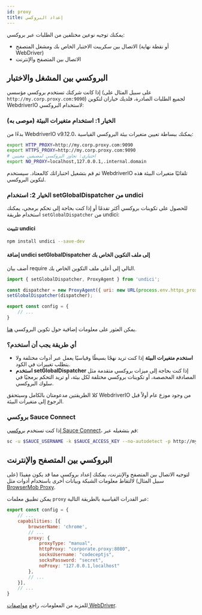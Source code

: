 ```yaml
---
id: proxy
title: إعداد البروكسي
---
```


يمكنك توجيه نوعين مختلفين من الطلبات عبر بروكسي:

- الاتصال بين سكريبت الاختبار الخاص بك ومشغل المتصفح (أو نقطة نهاية WebDriver)
- الاتصال بين المتصفح والإنترنت

## البروكسي بين المشغل والاختبار

إذا كانت شركتك تستخدم بروكسي مؤسسي (على سبيل المثال على `http://my.corp.proxy.com:9090`) لجميع الطلبات الصادرة، فلديك خياران لتكوين WebdriverIO لاستخدام البروكسي:

### الخيار 1: استخدام متغيرات البيئة (موصى به)

بدءًا من WebdriverIO v9.12.0، يمكنك ببساطة تعيين متغيرات بيئة البروكسي القياسية:

```bash
export HTTP_PROXY=http://my.corp.proxy.com:9090
export HTTPS_PROXY=http://my.corp.proxy.com:9090
# اختياري: تجاوز البروكسي لمضيفين معينين
export NO_PROXY=localhost,127.0.0.1,.internal.domain
```

ثم قم بتشغيل اختباراتك كالمعتاد. سيستخدم WebdriverIO تلقائيًا متغيرات البيئة هذه لتكوين البروكسي.

### الخيار 2: استخدام setGlobalDispatcher من undici

للحصول على تكوينات بروكسي أكثر تقدمًا أو إذا كنت بحاجة إلى تحكم برمجي، يمكنك استخدام طريقة `setGlobalDispatcher` من undici:

#### تثبيت undici

```bash npm2yarn
npm install undici --save-dev
```

#### إضافة undici setGlobalDispatcher إلى ملف التكوين الخاص بك

أضف بيان require التالي إلى أعلى ملف التكوين الخاص بك.

```js title="wdio.conf.js"
import { setGlobalDispatcher, ProxyAgent } from 'undici';

const dispatcher = new ProxyAgent({ uri: new URL(process.env.https_proxy || 'http://my.corp.proxy.com:9090').toString() });
setGlobalDispatcher(dispatcher);

export const config = {
    // ...
}
```

يمكن العثور على معلومات إضافية حول تكوين البروكسي [هنا](https://github.com/nodejs/undici/blob/main/docs/docs/api/ProxyAgent.md).

### أي طريقة يجب أن أستخدم؟

- **استخدم متغيرات البيئة** إذا كنت تريد نهجًا بسيطًا وقياسيًا يعمل عبر أدوات مختلفة ولا يتطلب تغييرات في الكود.
- **استخدم setGlobalDispatcher** إذا كنت بحاجة إلى ميزات بروكسي متقدمة مثل المصادقة المخصصة، أو تكوينات بروكسي مختلفة لكل بيئة، أو تريد التحكم برمجيًا في سلوك البروكسي.

كلا الطريقتين مدعومتان بالكامل وسيتحقق WebdriverIO من وجود موزع عام أولاً قبل الرجوع إلى متغيرات البيئة.

### بروكسي Sauce Connect

إذا كنت تستخدم [بروكسي Sauce Connect](https://docs.saucelabs.com/secure-connections/sauce-connect-5)، قم بتشغيله عبر:

```sh
sc -u $SAUCE_USERNAME -k $SAUCE_ACCESS_KEY --no-autodetect -p http://my.corp.proxy.com:9090
```

## البروكسي بين المتصفح والإنترنت

لتوجيه الاتصال بين المتصفح والإنترنت، يمكنك إعداد بروكسي مما قد يكون مفيدًا (على سبيل المثال) لالتقاط معلومات الشبكة وبيانات أخرى باستخدام أدوات مثل [BrowserMob Proxy](https://github.com/lightbody/browsermob-proxy).

يمكن تطبيق معلمات `proxy` عبر القدرات القياسية بالطريقة التالية:

```js title="wdio.conf.js"
export const config = {
    // ...
    capabilities: [{
        browserName: 'chrome',
        // ...
        proxy: {
            proxyType: "manual",
            httpProxy: "corporate.proxy:8080",
            socksUsername: "codeceptjs",
            socksPassword: "secret",
            noProxy: "127.0.0.1,localhost"
        },
        // ...
    }],
    // ...
}
```

للمزيد من المعلومات، راجع [مواصفات WebDriver](https://w3c.github.io/webdriver/#proxy).